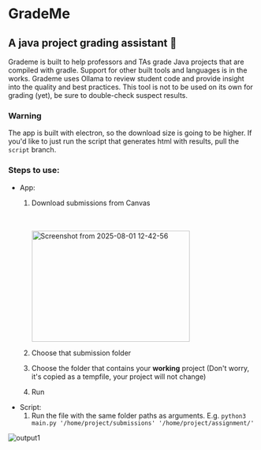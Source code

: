 # GradeMe
## A java project grading assistant 💯

Grademe is built to help professors and TAs grade Java projects that are compiled with gradle. Support for other built tools and languages is in the works.
Grademe uses Ollama to review student code and provide insight into the quality and best practices.
This tool is not to be used on its own for grading (yet), be sure to double-check suspect results.

### Warning
The app is built with electron, so the download size is going to be higher. If you'd like to just run the script that generates html with results, pull the ```script``` branch.

### Steps to use:
* App:
   1. Download submissions from Canvas

      <br></br><img width="320" height="225" alt="Screenshot from 2025-08-01 12-42-56" src="https://github.com/user-attachments/assets/55affa5e-fada-4970-a877-7bb05921f69a" />
   3. Choose that submission folder
   4. Choose the folder that contains your __working__ project (Don't worry, it's copied as a tempfile, your project will not change)
   5. Run
* Script:
   1. Run the file with the same folder paths as arguments. E.g. ```python3 main.py '/home/project/submissions' '/home/project/assignment/'```

![output1](https://github.com/user-attachments/assets/1de23831-1af0-45c0-bf3c-81e1416e287a)
